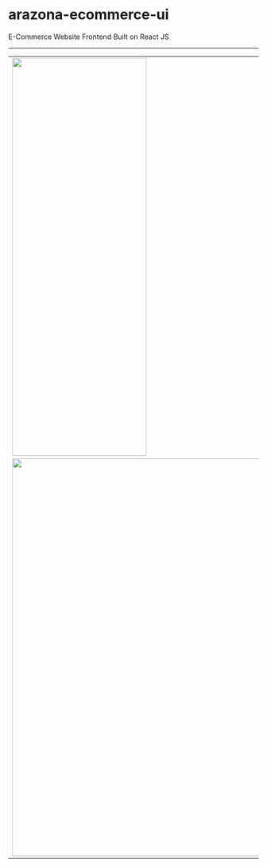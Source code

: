 # arazona-ecommerce-ui
E-Commerce Website Frontend Built on React JS
<hr />
<table>
  <tr>
    <td><img src="https://user-images.githubusercontent.com/45270353/222920287-a8e9e313-bf6a-41c5-9c03-541182ccf6ca.png" width=270 height=800></td>
    <td><img src="https://user-images.githubusercontent.com/45270353/222920293-5e83e653-a428-4929-85aa-be33573fc385.png" width=550 height=550></td>
  </tr>
   <tr>
    <td><img src="https://user-images.githubusercontent.com/45270353/224561138-d3197aa2-928d-4274-ab54-529fa3095e0b.png" width=550 height=800></td>
  </tr>
 </table>
